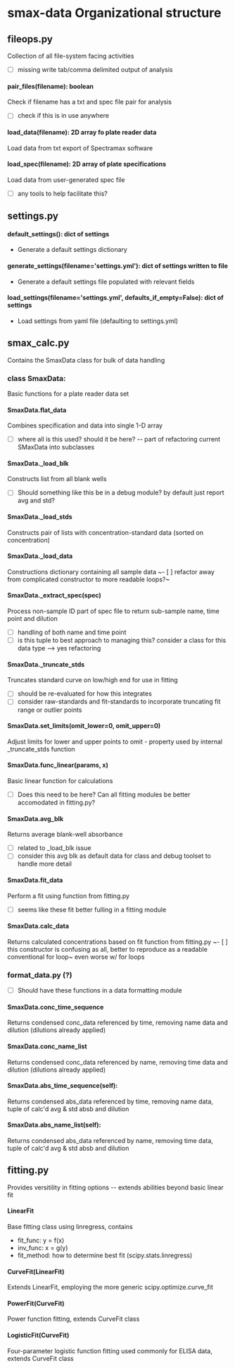 # smax-data Organizational structure



## fileops.py
Collection of all file-system facing activities
- [ ] missing write tab/comma delimited output of analysis

#### pair_files(filename): boolean
Check if filename has a txt and spec file pair for analysis
- [ ] check if this is in use anywhere

#### load_data(filename): 2D array fo plate reader data
Load data from txt export of Spectramax software

#### load_spec(filename): 2D array of plate specifications
Load data from user-generated spec file
- [ ] any tools to help facilitate this?


## settings.py

#### default_settings(): dict of settings
- Generate a default settings dictionary

#### generate_settings(filename='settings.yml'): dict of settings written to file
- Generate a default settings file populated with relevant fields

#### load_settings(filename='settings.yml', defaults_if_empty=False): dict of settings
- Load settings from yaml file (defaulting to settings.yml)


## smax_calc.py
Contains the SmaxData class for bulk of data handling

### class SmaxData:
Basic functions for a plate reader data set

#### SmaxData.flat_data
Combines specification and data into single 1-D array
- [ ] where all is this used? should it be here? -- part of refactoring current SMaxData into subclasses

#### SmaxData.\_load_blk
Constructs list from all blank wells
- [ ] Should something like this be in a debug module? by default just report avg and std?

#### SmaxData.\_load_stds
Constructs pair of lists with concentration-standard data (sorted on concentration)

#### SmaxData.\_load_data
Constructions dictionary containing all sample data
~- [ ] refactor away from complicated constructor to more readable loops?~

#### SmaxData.\_extract_spec(spec)
Process non-sample ID part of spec file to return sub-sample name, time point and dilution
- [ ] handling of both name and time point
- [ ] is this tuple to best approach to managing this? consider a class for this data type --> yes refactoring

#### SmaxData.\_truncate_stds
Truncates standard curve on low/high end for use in fitting
- [ ] should be re-evaluated for how this integrates
- [ ] consider raw-standards and fit-standards to incorporate truncating fit range or outlier points

#### SmaxData.set_limits(omit_lower=0, omit_upper=0)
Adjust limits for lower and upper points to omit - property used by internal \_truncate_stds function

#### SmaxData.func_linear(params, x)
Basic linear function for calculations
- [ ] Does this need to be here? Can all fitting modules be better accomodated in fitting.py?

#### SmaxData.avg_blk
Returns average blank-well absorbance
- [ ] related to \_load_blk issue
- [ ] consider this avg blk as default data for class and debug toolset to handle more detail 

#### SmaxData.fit_data
Perform a fit using function from fitting.py
- [ ] seems like these fit better fulling in a fitting module

#### SmaxData.calc_data
Returns calculated concentrations based on fit function from fitting.py
~- [ ] this constructor is confusing as all, better to reproduce as a readable conventional for loop~ even worse w/ for loops

### format_data.py (?)
- [ ] Should have these functions in a data formatting module

#### SmaxData.conc_time_sequence
Returns condensed conc_data referenced by time, removing name data and dilution (dilutions already applied)

#### SmaxData.conc_name_list
Returns condensed conc_data referenced by name, removing time data and dilution (dilutions already applied)

#### SmaxData.abs_time_sequence(self):
Returns condensed abs_data referenced by time, removing name data, tuple of calc'd avg & std absb and dilution

#### SmaxData.abs_name_list(self):
Returns condensed abs_data referenced by name, removing time data, tuple of calc'd avg & std absb and dilution


## fitting.py
Provides versitility in fitting options -- extends abilities beyond basic linear fit

#### LinearFit
Base fitting class using linregress, contains
- fit_func: y = f(x)
- inv_func: x = g(y)
- fit_method: how to determine best fit (scipy.stats.linregress)

#### CurveFit(LinearFit)
Extends LinearFit, employing the more generic scipy.optimize.curve_fit

#### PowerFit(CurveFit)
Power function fitting, extends CurveFit class

#### LogisticFit(CurveFit)
Four-parameter logistic function fitting used commonly for ELISA data, extends CurveFit class
